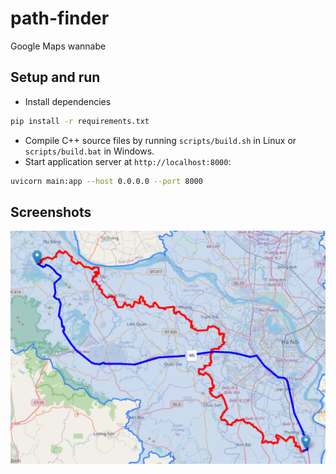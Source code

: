# path-finder

Google Maps wannabe

## Setup and run

- Install dependencies

```bash
pip install -r requirements.txt
```

- Compile C++ source files by running `scripts/build.sh` in Linux or `scripts/build.bat` in Windows.
- Start application server at `http://localhost:8000`:
```bash
uvicorn main:app --host 0.0.0.0 --port 8000
```

## Screenshots

![Screenshot](samples/screenshot.png)
